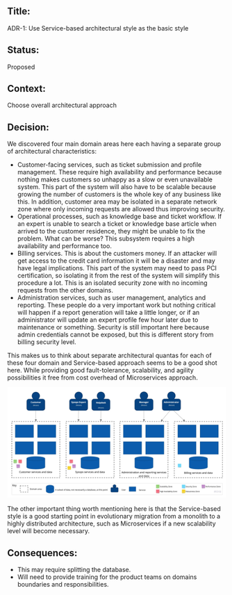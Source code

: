 ## Title: 
ADR-1: Use Service-based architectural style as the basic style

## Status: 
Proposed

## Context: 
Choose overall architectural approach

## Decision: 
We discovered four main domain areas here each having a separate group of architectural characteristics:

 - Customer-facing services, such as ticket submission and profile management. These require high availability and performance because nothing makes customers so unhappy as a slow or even unavailable system. This part of the system will also have to be scalable because growing the number of customers is the whole key of any business like this. In addition, customer area may be isolated in a separate network zone where only incoming requests are allowed thus improving security.
 - Operational processes, such as knowledge base and ticket workflow. If an expert is unable to search a ticket or knowledge base article when arrived to the customer residence, they might be unable to fix the problem. What can be worse? This subsystem requires a high availability and performance too.
 - Billing services. This is about the customers money. If an attacker will get access to the credit card information it will be a disaster and may have legal implications. This part of the system may need to pass PCI certification, so isolating it from the rest of the system will simplify this procedure a lot. This is an isolated security zone with no incoming requests from the other domains.
 - Administration services, such as user management, analytics and reporting. These people do a very important work but nothing critical will happen if a report generation will take a little longer, or if an administrator will update an expert profile few hour later due to maintenance or something. Security is still important here because admin credentials cannot be exposed, but this is different story from billing security level.

This makes us to think about separate architectural quantas for each of these four domain and Service-based approach seems to be a good shot here. While providing good fault-tolerance, scalability, and agility possibilities it free from cost overhead of Microservices approach.

![Service-based](../images/adr-1.jpg)

The other important thing worth mentioning here is that the Service-based style is a good starting point in evolutionary migration from a monolith to a highly distributed architecture, such as Microservices if a new scalability level will become necessary.

## Consequences: 
 - This may require splitting the database.
 - Will need to provide training for the product teams on domains boundaries and responsibilities.
